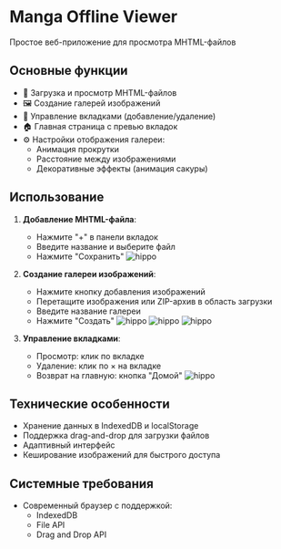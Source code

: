 # Manga Offline Viewer

Простое веб-приложение для просмотра MHTML-файлов

## Основные функции

- 📂 Загрузка и просмотр MHTML-файлов
- 🖼️ Создание галерей изображений
- 📌 Управление вкладками (добавление/удаление)
- 🏠 Главная страница с превью вкладок
- ⚙️ Настройки отображения галереи:
  - Анимация прокрутки
  - Расстояние между изображениями
  - Декоративные эффекты (анимация сакуры)

## Использование

1. **Добавление MHTML-файла**:
   - Нажмите "+" в панели вкладок
   - Введите название и выберите файл
   - Нажмите "Сохранить"
![hippo](https://media0.giphy.com/media/v1.Y2lkPTc5MGI3NjExdnhwMWRheXUwZWhkNjhwN2x2MzMzNXN0czh3NzBzMTczMTBqN3lnZyZlcD12MV9pbnRlcm5hbF9naWZfYnlfaWQmY3Q9Zw/fcxxhZGqX8kJezP3rN/giphy.gif)

2. **Создание галереи изображений**:
   - Нажмите кнопку добавления изображений
   - Перетащите изображения или ZIP-архив в область загрузки
   - Введите название галереи
   - Нажмите "Создать"
![hippo](https://media1.giphy.com/media/v1.Y2lkPTc5MGI3NjExdm1lY2tkazk2NTM4aWF3MnM0M2szeXpmcTMzZ2F0MWx6bWdlbzZteSZlcD12MV9pbnRlcm5hbF9naWZfYnlfaWQmY3Q9Zw/YxUcEHyY1GtbnEf8cN/giphy.gif)
![hippo](https://media2.giphy.com/media/v1.Y2lkPTc5MGI3NjExZ2d5b3I1bTRqMzdreXJ6OGNoOTUxeTR0cGh1cmV3MmYxM3F2cmE0eiZlcD12MV9pbnRlcm5hbF9naWZfYnlfaWQmY3Q9Zw/JqhInw9LRpcJZnvY0Y/giphy.gif)
![hippo](https://media1.giphy.com/media/v1.Y2lkPTc5MGI3NjExNnVzZG91OThjMDRrcTMxYWI3N3B0dmpwdTEzbWpiZGQ1ZmdqdWRvYiZlcD12MV9pbnRlcm5hbF9naWZfYnlfaWQmY3Q9Zw/GI4VUHN3zMFu8k3Fzb/giphy.gif)

3. **Управление вкладками**:
   - Просмотр: клик по вкладке
   - Удаление: клик по × на вкладке
   - Возврат на главную: кнопка "Домой"
![hippo](https://media3.giphy.com/media/v1.Y2lkPTc5MGI3NjExYjBhemJzODkxYmJwejZlNjNzYmoyNWhjY20ydDRnMnZkbXNuc2QxYiZlcD12MV9pbnRlcm5hbF9naWZfYnlfaWQmY3Q9Zw/B7UsVvmirunqu9HSgU/giphy.gif)

## Технические особенности

- Хранение данных в IndexedDB и localStorage
- Поддержка drag-and-drop для загрузки файлов
- Адаптивный интерфейс
- Кеширование изображений для быстрого доступа

## Системные требования

- Современный браузер с поддержкой:
  - IndexedDB
  - File API
  - Drag and Drop API